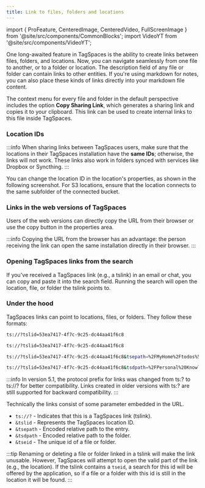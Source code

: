 ```yaml
---
title: Link to files, folders and locations
---
```


import { ProFeature, CenteredImage, CenteredVideo, FullScreenImage } from '@site/src/components/CommonBlocks';
import VideoYT from '@site/src/components/VideoYT';

<ProFeature />

One long-awaited feature in TagSpaces is the ability to create links between files, folders, and locations. Now, you can navigate seamlessly from one file to another, or to a folder or location. The description field of any file or folder can contain links to other entities. If you're using markdown for notes, you can also place these kinds of links directly into your markdown file content.

<VideoYT
    youtubeId="3F2YUKd6rDc"
    title="Using file and folder linking functionality in TagSpaces"
    posterUrl="/media/videos/linking-files-and-folders.jpg"
    height={550}
/>

The context menu for every file and folder in the default perspective includes the option **Copy Sharing Link**, which generates a sharing link and copies it to your clipboard. This link can be used to create internal links to this file inside TagSpaces.

<CenteredImage
    caption="Context menu of a file containing the 'Copy Sharing Link' functionality"
    src="/media/sharing/copy-sharing-link.avif"
/>

### Location IDs

:::info
When sharing links between TagSpaces users, make sure that the locations in their TagSpaces installation have the **same IDs**; otherwise, the links will not work. These links also work in folders synced with services like Dropbox or Syncthing.
:::

You can change the location ID in the location's properties, as shown in the following screenshot. For S3 locations, ensure that the location connects to the same subfolder of the connected bucket.

<CenteredImage
  caption="Changing the location ID"
  src="/media/sharing/changing-location-id.avif"
/>

### Links in the web versions of TagSpaces

Users of the web versions can directly copy the URL from their browser or use the copy button in the properties area.

<CenteredImage
    caption="Sharing link in the entry properties and browser address bar"
    src="/media/sharing/tagspaces-links.avif"
    showCaption
/>

:::info
Copying the URL from the browser has an advantage: the person receiving the link can open the same installation directly in their browser.
:::

### Opening TagSpaces links from the search

If you've received a TagSpaces link (e.g., a tslink) in an email or chat, you can copy and paste it into the search field. Running the search will open the location, file, or folder the tslink points to.

<CenteredImage
    caption="Open TS-Links from the search box"
    src="/media/sharing/tslinks-in-search.avif"
    showCaption
/>

### Under the hood

TagSpaces links can point to locations, files, or folders. They follow these formats:

```bash title="Link to a location"
ts://?tslid=53ea7417-4f7c-9c25-dc44aa41f6c8

ts://?tslid=53ea7417-4f7c-9c25-dc44aa41f6c8
```

```bash title="Sharing link for a file"
ts://?tslid=53ea7417-4f7c-9c25-dc44aa41f6c8&tsepath=%2FMyHome%2Ftodos%5B202109%5D.md
```

```bash title="Sharing link for a folder"
ts://?tslid=53ea7417-4f7c-9c25-dc44aa41f6c8&tsdpath=%2FPersonal%20Knowledge
```

:::info
In version 5.1, the protocol prefix for links was changed from ts:? to ts://? for better compatibility. Links created in older versions with ts:? are still supported for backward compatibility.
:::

Technically the links consist of some parameter embedded in the URL.

- `ts://?` - Indicates that this is a TagSpaces link (tslink).
- `&tslid` - Represents the TagSpaces location ID.
- `&tsepath` - Encoded relative path to the entry.
- `&tsdpath` - Encoded relative path to the folder.
- `&tseid` - The unique id of a file or folder.

:::tip
Renaming or deleting a file or folder linked in a tslink will make the link unusable. However, TagSpaces will attempt to open the valid part of the link (e.g., the location). If the tslink contains a `tseid`, a search for this id will be offered by the application, so if a file or a folder with this id is still in the location it will be found.
:::
